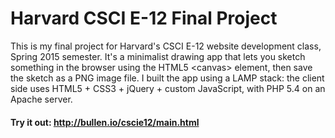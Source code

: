 # Harvard CSCI E-12 Final Project

This is my final project for Harvard's CSCI E-12 website development class, Spring 2015 semester. It's a minimalist drawing app that lets you sketch something in the browser using the HTML5 \<canvas\> element, then save the sketch as a PNG image file. I built the app using a LAMP stack: the client side uses HTML5 + CSS3 + jQuery + custom JavaScript, with PHP 5.4 on an Apache server.

#### Try it out: http://bullen.io/cscie12/main.html
